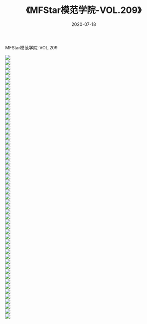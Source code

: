 ﻿---
layout: post
title:  《MFStar模范学院-VOL.209》
date:   2020-07-18
img: http://img.660000.xyz/Sharelink/网络美图/2020/MFStar模范学院-VOL.209/000.jpg
categories: [美女, 清纯, 唯美]
---

MFStar模范学院-VOL.209

  ![](http://img.660000.xyz/Sharelink/网络美图/2020/MFStar模范学院-VOL.209/001.jpg) <br> ![](http://img.660000.xyz/Sharelink/网络美图/2020/MFStar模范学院-VOL.209/002.jpg) <br> ![](http://img.660000.xyz/Sharelink/网络美图/2020/MFStar模范学院-VOL.209/003.jpg) <br> ![](http://img.660000.xyz/Sharelink/网络美图/2020/MFStar模范学院-VOL.209/004.jpg) <br> ![](http://img.660000.xyz/Sharelink/网络美图/2020/MFStar模范学院-VOL.209/005.jpg) <br> ![](http://img.660000.xyz/Sharelink/网络美图/2020/MFStar模范学院-VOL.209/006.jpg) <br> ![](http://img.660000.xyz/Sharelink/网络美图/2020/MFStar模范学院-VOL.209/007.jpg) <br> ![](http://img.660000.xyz/Sharelink/网络美图/2020/MFStar模范学院-VOL.209/008.jpg) <br> ![](http://img.660000.xyz/Sharelink/网络美图/2020/MFStar模范学院-VOL.209/009.jpg) <br> ![](http://img.660000.xyz/Sharelink/网络美图/2020/MFStar模范学院-VOL.209/010.jpg) <br> ![](http://img.660000.xyz/Sharelink/网络美图/2020/MFStar模范学院-VOL.209/011.jpg) <br> ![](http://img.660000.xyz/Sharelink/网络美图/2020/MFStar模范学院-VOL.209/012.jpg) <br> ![](http://img.660000.xyz/Sharelink/网络美图/2020/MFStar模范学院-VOL.209/013.jpg) <br> ![](http://img.660000.xyz/Sharelink/网络美图/2020/MFStar模范学院-VOL.209/014.jpg) <br> ![](http://img.660000.xyz/Sharelink/网络美图/2020/MFStar模范学院-VOL.209/015.jpg) <br> ![](http://img.660000.xyz/Sharelink/网络美图/2020/MFStar模范学院-VOL.209/016.jpg) <br> ![](http://img.660000.xyz/Sharelink/网络美图/2020/MFStar模范学院-VOL.209/017.jpg) <br> ![](http://img.660000.xyz/Sharelink/网络美图/2020/MFStar模范学院-VOL.209/018.jpg) <br> ![](http://img.660000.xyz/Sharelink/网络美图/2020/MFStar模范学院-VOL.209/019.jpg) <br> ![](http://img.660000.xyz/Sharelink/网络美图/2020/MFStar模范学院-VOL.209/020.jpg) <br> ![](http://img.660000.xyz/Sharelink/网络美图/2020/MFStar模范学院-VOL.209/021.jpg) <br> ![](http://img.660000.xyz/Sharelink/网络美图/2020/MFStar模范学院-VOL.209/022.jpg) <br> ![](http://img.660000.xyz/Sharelink/网络美图/2020/MFStar模范学院-VOL.209/023.jpg) <br> ![](http://img.660000.xyz/Sharelink/网络美图/2020/MFStar模范学院-VOL.209/024.jpg) <br> ![](http://img.660000.xyz/Sharelink/网络美图/2020/MFStar模范学院-VOL.209/025.jpg) <br> ![](http://img.660000.xyz/Sharelink/网络美图/2020/MFStar模范学院-VOL.209/026.jpg) <br> ![](http://img.660000.xyz/Sharelink/网络美图/2020/MFStar模范学院-VOL.209/027.jpg) <br> ![](http://img.660000.xyz/Sharelink/网络美图/2020/MFStar模范学院-VOL.209/028.jpg) <br> ![](http://img.660000.xyz/Sharelink/网络美图/2020/MFStar模范学院-VOL.209/029.jpg) <br> ![](http://img.660000.xyz/Sharelink/网络美图/2020/MFStar模范学院-VOL.209/030.jpg) <br> ![](http://img.660000.xyz/Sharelink/网络美图/2020/MFStar模范学院-VOL.209/031.jpg) <br> ![](http://img.660000.xyz/Sharelink/网络美图/2020/MFStar模范学院-VOL.209/032.jpg) <br> ![](http://img.660000.xyz/Sharelink/网络美图/2020/MFStar模范学院-VOL.209/033.jpg) <br> ![](http://img.660000.xyz/Sharelink/网络美图/2020/MFStar模范学院-VOL.209/034.jpg) <br> ![](http://img.660000.xyz/Sharelink/网络美图/2020/MFStar模范学院-VOL.209/035.jpg) <br> ![](http://img.660000.xyz/Sharelink/网络美图/2020/MFStar模范学院-VOL.209/036.jpg) <br> ![](http://img.660000.xyz/Sharelink/网络美图/2020/MFStar模范学院-VOL.209/037.jpg) <br> ![](http://img.660000.xyz/Sharelink/网络美图/2020/MFStar模范学院-VOL.209/038.jpg) <br> ![](http://img.660000.xyz/Sharelink/网络美图/2020/MFStar模范学院-VOL.209/039.jpg) <br> ![](http://img.660000.xyz/Sharelink/网络美图/2020/MFStar模范学院-VOL.209/040.jpg) <br> ![](http://img.660000.xyz/Sharelink/网络美图/2020/MFStar模范学院-VOL.209/041.jpg) <br> ![](http://img.660000.xyz/Sharelink/网络美图/2020/MFStar模范学院-VOL.209/042.jpg) <br> ![](http://img.660000.xyz/Sharelink/网络美图/2020/MFStar模范学院-VOL.209/043.jpg) <br> ![](http://img.660000.xyz/Sharelink/网络美图/2020/MFStar模范学院-VOL.209/044.jpg) <br> ![](http://img.660000.xyz/Sharelink/网络美图/2020/MFStar模范学院-VOL.209/045.jpg) <br> ![](http://img.660000.xyz/Sharelink/网络美图/2020/MFStar模范学院-VOL.209/046.jpg) <br> ![](http://img.660000.xyz/Sharelink/网络美图/2020/MFStar模范学院-VOL.209/047.jpg) <br> ![](http://img.660000.xyz/Sharelink/网络美图/2020/MFStar模范学院-VOL.209/048.jpg) <br> ![](http://img.660000.xyz/Sharelink/网络美图/2020/MFStar模范学院-VOL.209/049.jpg) <br> ![](http://img.660000.xyz/Sharelink/网络美图/2020/MFStar模范学院-VOL.209/050.jpg) <br> ![](http://img.660000.xyz/Sharelink/网络美图/2020/MFStar模范学院-VOL.209/051.jpg) <br> ![](http://img.660000.xyz/Sharelink/网络美图/2020/MFStar模范学院-VOL.209/052.jpg) <br> ![](http://img.660000.xyz/Sharelink/网络美图/2020/MFStar模范学院-VOL.209/053.jpg) <br>